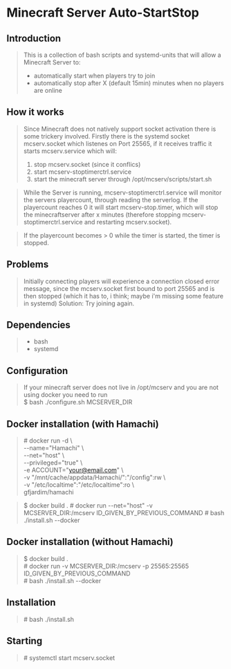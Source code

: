 # Minecraft Server Auto-StartStop

## Introduction

> This is a collection of bash scripts and systemd-units that will allow a Minecraft Server to:  
> - automatically start when players try to join  
> - automatically stop after X (default 15min) minutes when no players are online  

## How it works
> Since Minecraft does not natively support socket activation there is some trickery involved.
> Firstly there is the systemd socket mcserv.socket which listenes on Port 25565, if it receives traffic it starts mcserv.service which will:
> 1. stop mcserv.socket (since it conflics)
> 2. start mcserv-stoptimerctrl.service
> 3. start the minecraft server through /opt/mcserv/scripts/start.sh

> While the Server is running, mcserv-stoptimerctrl.service will monitor the servers playercount, through reading the serverlog.
> If the playercount reaches 0 it will start mcserv-stop.timer, which will stop the minecraftserver after x minutes (therefore stopping mcserv-stoptimerctrl.service and restarting mcserv.socket).  

> If the playercount becomes > 0 while the timer is started, the timer is stopped.

## Problems
> Initially connecting players will experience a connection closed error message, since the mcserv.socket first bound to port 25565 and is then stopped (which it has to, i think; maybe i'm missing some feature in systemd)
> Solution: Try joining again.

## Dependencies
> - bash
> - systemd

## Configuration
> If your minecraft server does not live in /opt/mcserv and you are not using docker you need to run  
> $ bash ./configure.sh MCSERVER_DIR

## Docker installation (with Hamachi)
> \# docker run -d \\  
    --name="Hamachi" \\  
    --net="host" \\  
    --privileged="true" \\  
    -e ACCOUNT="your@email.com" \\  
    -v "/mnt/cache/appdata/Hamachi/":"/config":rw \\  
    -v "/etc/localtime":"/etc/localtime":ro \\  
    gfjardim/hamachi

> $ docker build .
> \# docker run --net="host" -v MCSERVER_DIR:/mcserv ID_GIVEN_BY_PREVIOUS_COMMAND
> \# bash ./install.sh --docker

## Docker installation (without Hamachi)
> $ docker build .  
> \# docker run -v MCSERVER_DIR:/mcserv -p 25565:25565 ID_GIVEN_BY_PREVIOUS_COMMAND  
> \# bash ./install.sh --docker

## Installation
> \# bash ./install.sh  

## Starting
> \# systemctl start mcserv.socket
